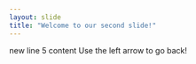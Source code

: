 ```yaml
---
layout: slide
title: "Welcome to our second slide!"
---
```

new line 5 content
Use the left arrow to go back!
